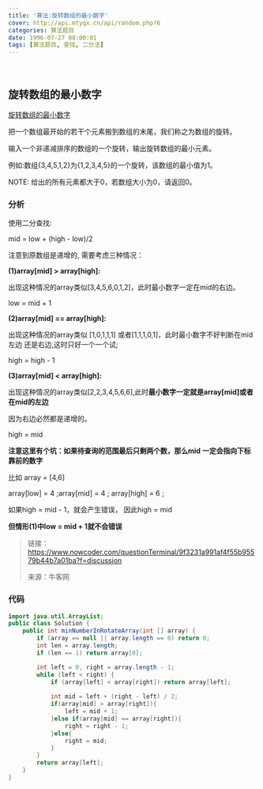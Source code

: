 ```yaml
---
title: '算法:旋转数组的最小数字'
cover: http://api.mtyqx.cn/api/random.php?6
categories: 算法题目
date: 1996-07-27 08:00:01
tags: [算法题目, 查找, 二分法]
---
```


<br/>

<!--more-->

## 旋转数组的最小数字

[旋转数组的最小数字](https://www.nowcoder.com/practice/9f3231a991af4f55b95579b44b7a01ba?tpId=13&tqId=11159&tPage=1&rp=1&ru=%2Fta%2Fcoding-interviews&qru=%2Fta%2Fcoding-interviews%2Fquestion-ranking)

把一个数组最开始的若干个元素搬到数组的末尾，我们称之为数组的旋转。

输入一个非递减排序的数组的一个旋转，输出旋转数组的最小元素。

例如:数组{3,4,5,1,2}为{1,2,3,4,5}的一个旋转，该数组的最小值为1。

NOTE: 给出的所有元素都大于0，若数组大小为0，请返回0。

### 分析

使用二分查找:

mid = low + (high - low)/2 

注意到原数组是递增的, 需要考虑三种情况： 

 **(1)array[mid] > array[high]:** 

出现这种情况的array类似[3,4,5,6,0,1,2]，此时最小数字一定在mid的右边。 

low = mid + 1

 **(2)array[mid] == array[high]:** 

出现这种情况的array类似 [1,0,1,1,1]   或者[1,1,1,0,1]，此时最小数字不好判断在mid左边 还是右边,这时只好一个一个试;

high = high - 1

**(3)array[mid] < array[high]:** 

出现这种情况的array类似[2,2,3,4,5,6,6],此时**最小数字一定就是array[mid]或者在mid的左边**

因为右边必然都是递增的。 

  high = mid 

  **注意这里有个坑：如果待查询的范围最后只剩两个数，那么mid** **一定会指向下标靠前的数字**  

比如 array = [4,6] 

array[low] = 4 ;array[mid] = 4 ; array[high] = 6 ; 

如果high = mid - 1，就会产生错误， 因此high = mid 

**但情形(1)中low = mid + 1就不会错误**

>   链接：https://www.nowcoder.com/questionTerminal/9f3231a991af4f55b95579b44b7a01ba?f=discussion
>
>   来源：牛客网

### 代码

```java
import java.util.ArrayList;
public class Solution {
    public int minNumberInRotateArray(int [] array) {
        if (array == null || array.length == 0) return 0;
        int len = array.length;
        if (len == 1) return array[0];

        int left = 0, right = array.length - 1;
        while (left < right) {
            if (array[left] < array[right]) return array[left];
            
            int mid = left + (right - left) / 2;        
            if(array[mid] > array[right]){
                left = mid + 1;
            }else if(array[mid] == array[right]){
                right = right - 1;
            }else{
                right = mid;
            }   
        }
        return array[left];
    }
}
```

